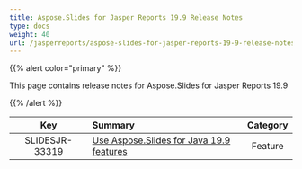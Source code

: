 ```yaml
---
title: Aspose.Slides for Jasper Reports 19.9 Release Notes
type: docs
weight: 40
url: /jasperreports/aspose-slides-for-jasper-reports-19-9-release-notes/
---
```


{{% alert color="primary" %}} 

This page contains release notes for Aspose.Slides for Jasper Reports 19.9

{{% /alert %}} 

|**Key** |**Summary** |**Category** |
| :-: | :- | :-: |
|SLIDESJR-33319|[Use Aspose.Slides for Java 19.9 features](/slides/java/aspose-slides-for-java-19-9-release-notes/)|Feature|

